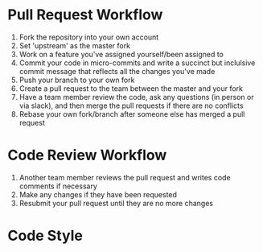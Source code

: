 # Pull Request Workflow
1. Fork the repository into your own account
2. Set 'upstream' as the master fork
3. Work on a feature you've assigned yourself/been assigned to
4. Commit your code in micro-commits and write a succinct but inclulsive commit message that reflects all the changes you've made
5. Push your branch to your own fork
6. Create a pull request to the team between the master and your fork
7. Have a team member review the code, ask any questions (in person or via slack), and then merge the pull requests if there are no conflicts
8. Rebase your own fork/branch after someone else has merged a pull request

# Code Review Workflow
1. Another team member reviews the pull request and writes code comments if necessary
2. Make any changes if they have been requested
3. Resubmit your pull request until they are no more changes

# Code Style
